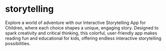 # storytelling
Explore a world of adventure with our Interactive Storytelling App for Children, where each choice shapes a unique, engaging story. Designed to spark creativity and critical thinking, this colorful, user-friendly app makes reading fun and educational for kids, offering endless interactive storytelling possibilities.
